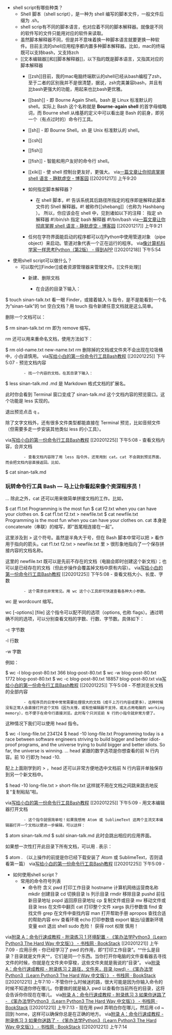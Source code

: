 - shell script有哪些种类？
    - Shell 脚本（shell script），是一种为 shell 编写的脚本文件，一般文件后缀为 .sh。
    - shell scrip有不同的脚本语言，也对应着不同的脚本解释器。就像是不同的软件写的文件只能用对应的软件来读取。
    - 虽然脚本解释器不同，但是并不意味着换一种脚本语言就要更换一种软件。目前主流的shell应用程序都内置多种脚本解释器。比如，mac的终端既可以支持bash，又支持zch
    - [[文本编辑器]]和[[脚本解释器]]，以下指的既是脚本语言，又指其对应的脚本解释器
        - [[zsh]]目前，我的mac电脑终端默认的shell已经从bash编程了zsh，至于二者的区别我并不是很清楚，据说，zsh完美兼容bash，并且有比bash更强大的功能，用起来也比bash更优雅。
        - [[bash]] - 即 Bourne Again Shell。bash 是 Linux 标准默认的 shell。实际上 Bash 这个名称就是 __Bourne-again shell__ 的首字母缩略词，而 Bourne shell 从维基的定义中可以看出是 Bash 的前身，即另一个（有点过时的）命令行工具。
        - [[sh]] - 即 Bourne Shell。sh 是 Unix 标准默认的 shell。
        - [[csh]]
        - [[fish]]
        - [[fish]] - 智能和用户友好的命令行 shell。

        - [[xiki]] - 使 shell 控制台更友好，更强大。
via[一篇文章让你彻底掌握 shell 语言 - 静默虚空 - 博客园](https://www.cnblogs.com/jingmoxukong/p/7867397.html#11-%E4%BB%80%E4%B9%88%E6%98%AF-shell)
[[20201217]] 上午9:20
        - 如何指定脚本解释器？

            - 在 shell 脚本，#! 告诉系统其后路径所指定的程序即是解释此脚本文件的 Shell 解释器。#! 被称作[[shebang]]（也称为 Hashbang ）。
所以，你应该会在 shell 中，见到诸如以下的注释：
指定 sh 解释器
#!/bin/sh
指定 bash 解释器
#!/bin/bash
via[一篇文章让你彻底掌握 shell 语言 - 静默虚空 - 博客园](https://www.cnblogs.com/jingmoxukong/p/7867397.html#11-%E4%BB%80%E4%B9%88%E6%98%AF-shell)
[[20201217]] 上午9:21
        - 任何在字符界面能启动的程序都可以在Python中使用管道对象
（pipe object）来启动。管道对象代表一个正在运行的程序。
via[像计算机科学家一样思考Python（第2版） - 得到APP](https://www.dedao.cn/reader?id=bBVDEXGGLn7eB51b8NjVRqDoQJPMk3aXaJWadYrXmAxE4Ov92lgzK6ZypxLqdQjp)
[[20201218]] 下午5:54
- 使用shell script可以做什么？
    - 可以取代[[Finder]]或者资源管理器来管理文件。[[文件处理]]
        - 新建、删除文档

            - 在合适的目录下输入：

$ touch sinan-talk.txt
看一眼 Finder，或接着输入 ls 指令，是不是能看到一个名为“sinan-talk”的 txt 空白文档？用 touch 指令新建任意文档就是这么简单。

删除一个文档可以：

$ rm sinan-talk.txt
rm 即为 remove 缩写。

rm 还可以用来重命名文档，使用方法如下：

$ rm old-name.txt new-name.txt
rm 删除掉的文档或文件夹不会出现在垃圾桶中，小白请慎用。
via[写给小白的第一份命令行工具Bash教程](https://sinantang.github.io/a%20developer%20guide%20for%20newbies%20-%20starting%20with%20python/2018/01/27/Bash-for-beginners/)
[[20201225]] 下午5:07
        - 预览文档内容

            - 找一个内容的文档，在其目录下输入：

$ less sinan-talk.md
.md 是 Markdown 格式文档的扩展名。

此时你会看到 Terminal 窗口变成了 sinan-talk.md 这个文档内容的预览窗口。这个功能是 less 实现的。

退出预览点击 q 。

除了文字文档外，还有很多文件类型都能直接在 Terminal 预览，比如音频文件（但需要多走一步安装其他类似 less 的小工具）。


via[写给小白的第一份命令行工具Bash教程](https://sinantang.github.io/a%20developer%20guide%20for%20newbies%20-%20starting%20with%20python/2018/01/27/Bash-for-beginners/)
[[20201225]] 下午5:08
        - 查看文档内容，合并文档

            - 查看文档内容除了用 less 指令外，还常用到 cat。cat 不会跳到预览界面，而会把文档内容直接返回。比如，

$ cat sinan-talk.md
### 玩转命令行工具 Bash — 马上让你看起来像个资深程序员！
...
除此之外，cat 还可以用来做简单拼接文档的工作。比如，

$ cat f1.txt
Programming is the most fun
$ cat f2.txt
when you can have your clothes on.
$ cat f1.txt f2.txt > newfile.txt
$ cat newfile.txt
Programming is the most fun
when you can have your clothes on.
cat 本身是 concatenate（串联）的缩写，即“首尾相连接在一起”。

这里涉及到 > 这个符号。虽然是半角大于号，但在 Bash 脚本中常可以把 > 看作用于指向的箭头。cat f1.txt f2.txt > newfile.txt 里 > 很形象地指向了一个保存拼接内容的文档名称。

这里的 newfile.txt 既可以是先前不存在的文档（电脑会即时创建这个新文档）；也可以是已经存在的文档（但此步操作会覆盖掉文档中原有内容）。
via[写给小白的第一份命令行工具Bash教程](https://sinantang.github.io/a%20developer%20guide%20for%20newbies%20-%20starting%20with%20python/2018/01/27/Bash-for-beginners/)
[[20201225]] 下午5:08
        - 查看文档大小、长度、字数

            - 这个需求也非常常见。用 wc 这个小工具即可快速查看各种大小参数。

wc 是 wordcount 缩写。

wc [-options] [file] 这个指令可以配不同的选项（options, 也称 flags）。通过明确不同的选项，可以分别查看文档的字数、行数、字节数。具体如下：

-c 字节数

-l 行数

-w 字数

例如：

$ wc -l blog-post-80.txt
	366 blog-post-80.txt
$ wc -w blog-post-80.txt
	1772 blog-post-80.txt
$ wc -c blog-post-80.txt
	18857 blog-post-80.txt
via[写给小白的第一份命令行工具Bash教程](https://sinantang.github.io/a%20developer%20guide%20for%20newbies%20-%20starting%20with%20python/2018/01/27/Bash-for-beginners/)
[[20201225]] 下午5:08
        - 不想浏览长文档的全部内容

            - 在程序员的日常中常常需要处理很大的文档（成千上万行内容或更多），这种时候没有正常人会直接打开这个文档（因为太慢，或有些编辑器不支持，或太占用电脑的 working memory），也不便于在命令行直接浏览。此时有个只浏览前 N 行的小指令就非常方便了。

这种情况下我们可以使用 head 指令。

$ wc -l long-file.txt
234124
$ head -10 long-file.txt
Programming today is a race between software engineers striving to build bigger and better idiot-proof programs, 
and the universe trying to build bigger and better idiots. 
So far, the universe is winning.
...
head 紧跟的数字选项是你想查看的前 N 行内容。前 10 行即为 head -10.

配上上面刚学到的 > ，head 还可以非常方便地选中文档前 N 行内容并单独保存到另一个新文档中。

$ head -10 long-file.txt > short-file.txt
这样就不用在文档之间跳来跳去地反复“复制粘贴”啦。


via[写给小白的第一份命令行工具Bash教程](https://sinantang.github.io/a%20developer%20guide%20for%20newbies%20-%20starting%20with%20python/2018/01/27/Bash-for-beginners/)
[[20201225]] 下午5:09
        - 用文本编辑器打开文档

            - 这个指令就很简单啦！如果我想用 Atom 或 SublimeText 这两个主流文本编辑器打开一个文档以便进一步编辑，可以这样：

$ atom sinan-talk.md
$ subl sinan-talk.md
此时会跳出相应的应用界面。

如果想一次性打开此目录下所有文档，可以用 . 表示：

$ atom .
（以上操作的前提是你已经下载安装了 Atom 或 SublimeText，否则请看第一篇）
via[写给小白的第一份命令行工具Bash教程](https://sinantang.github.io/a%20developer%20guide%20for%20newbies%20-%20starting%20with%20python/2018/01/27/Bash-for-beginners/)
[[20201225]] 下午5:09
        - 
- 如何使用shell script？
    - 常用的命令符号列表
        - 命令符	含义
pwd	打印工作目录
hostname	计算机网络运营商名称
mkdir	创建目录
cd	切换目录
ls	列示目录
rmdir	移除目录
pushd	前往新目录地址
popd	返回原目录地址
cp	复制文件或目录
mv	移动文件或目录
less	在文件中翻页
cat	打印整个文件
xargs	执行参数值
find	查找文件
grep	在文件中查找内容
man	打开帮助手册
apropos	查找合适的帮助内容
env	查看环境
echo	打印参数值
export	输出/设置新环境变量
exit	退出 shell
sudo	危险！ 获得 root 权限 慎用！

via[附录 A：命令行速成教程 - 附录练习 1 环境配置 - 《笨办法学Python3（Learn Python3 The Hard Way 中文版）》 - 书栈网 · BookStack](https://www.bookstack.cn/read/LearnPython3TheHardWay/spilt.2.spilt.60.learn-py3.md)
[[20201221]] 上午7:09
    - 应用示例
        - 你已经学习了 pwd 的作用，即“打印工作目录”。^^什么是目录？目录就是文件夹^^，它们是同一个东西。当你打开你电脑的文件查看器去寻找文件的时候，你就是在文件夹中穿梭，这些文件夹就是我说的“目录”。
via[附录 A：命令行速成教程 - 附录练习 2 路径，文件夹，目录 (pwd) - 《笨办法学Python3（Learn Python3 The Hard Way 中文版）》 - 书栈网 · BookStack](https://www.bookstack.cn/read/LearnPython3TheHardWay/spilt.3.spilt.60.learn-py3.md)
[[20201221]] 上午7:10
        - 不管你什么时候迷的路，很大可能是因为你输入命令的时候不知道你停在哪儿。你要做的就是输入 pwd 以查看你当前所在的目录，这将会告诉你你现在在哪儿。
via[附录 A：命令行速成教程 - 附录练习 3 如果你迷路了 - 《笨办法学Python3（Learn Python3 The Hard Way 中文版）》 - 书栈网 · BookStack](https://www.bookstack.cn/read/LearnPython3TheHardWay/spilt.4.spilt.60.learn-py3.md)
[[20201221]] 上午7:13
        - 现在用 pwd 弄明白你在哪儿，然后用 cd ~ 回到 home，这样可以确保你总是在正确的地方。
via[附录 A：命令行速成教程 - 附录练习 3 如果你迷路了 - 《笨办法学Python3（Learn Python3 The Hard Way 中文版）》 - 书栈网 · BookStack](https://www.bookstack.cn/read/LearnPython3TheHardWay/spilt.4.spilt.60.learn-py3.md)
[[20201221]] 上午7:14
